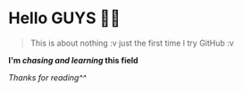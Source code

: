 # Hello GUYS 🙋‍♂️  

> This is about nothing :v just the first time I try GitHub :v

**I'm _chasing and learning_ this field**

_Thanks for reading^^_
